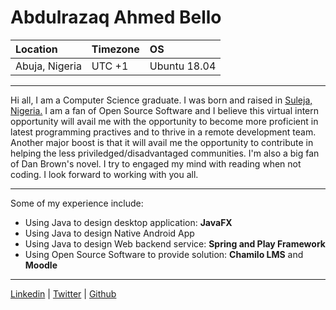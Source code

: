 # Abdulrazaq Ahmed Bello


Location | Timezone | OS
:--- | :--- | :---
Abuja, Nigeria | UTC +1 | Ubuntu 18.04

---

Hi all, I am a Computer Science graduate. I was born and raised in [Suleja, Nigeria.](https://en.wikipedia.org/wiki/Suleja) I am a fan of Open Source Software and I believe this virtual intern opportunity will avail me with the opportunity to become more proficient in latest programming practives and to thrive in a remote development team. Another major boost is that it will avail me the opportunity to contribute in helping the less priviledged/disadvantaged communities. 
I'm also a big fan of Dan Brown's novel. I try to engaged my mind with reading when not coding.
I look forward to working with you all.

---

Some of my experience include:

* Using Java to design desktop application: **JavaFX**
* Using Java to design Native Android App
* Using Java to design Web backend service: **Spring and Play Framework**
* Using Open Source Software to provide solution: **Chamilo LMS** and **Moodle**

---

[Linkedin](https://www.linkedin.com/in/abdulrazaq-ahmed-52a00668) | [Twitter](https://www.twitter.com/ibnahmadbello) | [Github](https://github.com/ibnahmadbello)
